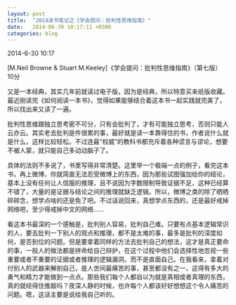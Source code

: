 ```yaml
---
layout: post
title:  "2014读书笔记之《学会提问：批判性思维指南》"
date:   2014-06-30 10:17:11 +0300
categories: blog
---
```

2014-6-30 10:17

[M.Neil Browne & Stuart M.Keeley]《学会提问：批判性思维指南》（第七版） 10分

又是一本经典，其实几年前就读过电子版，因为是经典，所以特意买来纸版收藏。最近刚读完《如何阅读一本书》，觉得如果能够结合着这本书一起实践就完美了，所以找出来又读了一遍。

批判性思维跟独立思考密不可分，只有会批判了，才有可能独立思考，否则只能人云亦云。其实老去批判是件很累的事，最好就是读一本靠得住的书，作者说什么就是什么，这样比较轻松。不过连最“权威”的教科书都充斥着各种谎言与谬论，想要不被人蒙，就只能自己多动动脑子了。

具体的法则不多说了，书里写得非常清楚。这里举一个极端一点的例子，看完这本书，再上微博，你就简直无法忍受微博上的东西，因为那些试图强加给你的结论，基本上没有任何让人信服的推理，且不说因为字数限制导致证据不足，这种已经算不错了，大量的是证据与结论之间的推理就缺乏逻辑。所以，微博之类的除了晒晒碎碎念，想学点啥的还是免了吧。不过话说回来，真想学点东西的，还是最好戒掉网络吧，至少得戒掉中文的网络……

看这本书最深的一个感触是，批判别人容易，批判自己难。只要有点基本逻辑常识的人，要去批判一下别人的观点和推理，都不是太难的事，最多是批判的深度如何，是否到位的问题。但是要拿着同样的方法去批判自己的想法，这才是真正要命的事，一般人的做法都是拼命给自己辩护，在这个过程中他们会选择性地忽视一些重要或者不重要的证据或者推理的逻辑漏洞，而不是直面自己。在我看来，拿着对付别人的武器来解剖自己，是人世间最痛苦的事，甚至都没有之一，这得有多大的勇气和精力才能做到一点点。那些我们每个人都自以为就是真相或者真理的东西，真的就经得住推敲吗？夜深人静的时候，也许每个人都该好好想想这个令人痛苦的问题。嗯，这话主要是说给我自己听的。

